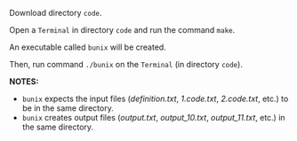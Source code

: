 Download directory `code`.

Open a `Terminal` in directory `code` and run the command `make`.

An executable called  `bunix`  will be created. 

Then, run command `./bunix` on the `Terminal` (in directory `code`).

**NOTES:**
* `bunix` expects the input files (_definition.txt_, _1.code.txt_, _2.code.txt_, etc.) to be in the same directory.
* `bunix` creates output files (_output.txt_, *output_10.txt*, *output_11.txt*, etc.) in the same directory.
